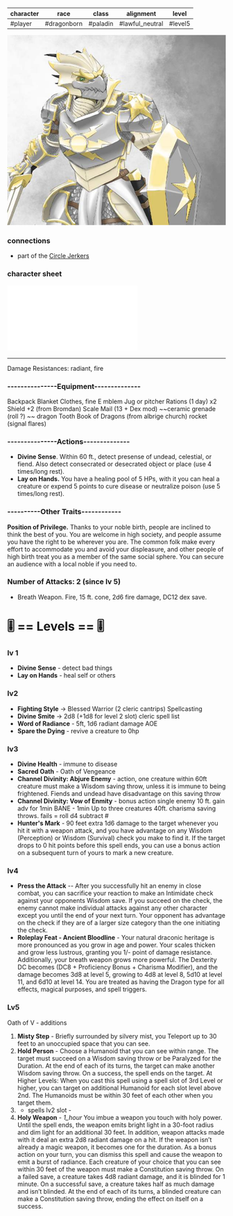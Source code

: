 | character | race        | class    | alignment       | level   |
| --------- | ----------- | -------- | --------------- | ------- |
| #player   | #dragonborn | #paladin | #lawful_neutral | #level5 |

![lucas-pic-v1](_attachments/lucas-pic-v1.jpg)   
### connections
- part of the [Circle Jerkers](Matter%20Campaign📁/Clans⚔/Circle%20Jerkers.md)

### character sheet
![Lucas_Laurde--Dragonborn_Paladin--Lv_5](_attachments/Lucas_Laurde--Dragonborn_Paladin--Lv_5.pdf)

---

Damage Resistances: radiant, fire

### ---------------Equipment-------------- 
Backpack 
Blanket 
Clothes, fine E
mblem Jug or pitcher 
Rations (1 day) x2 
Shield +2 (from Bromdan) 
Scale Mail (13 + Dex mod) 
~~ceramic grenade (roll ?) ~~
dragon Tooth Book of Dragons (from albrige church) 
rocket (signal flares)
### ---------------Actions-------------- 
- **Divine Sense**. Within 60 ft., detect presense of undead, celestial, or fiend. Also detect consecrated or desecrated object or place (use 4 times/long rest).
- **Lay on Hands.** You have a healing pool of 5 HPs, with it you can heal a creature or expend 5 points to cure disease or neutralize poison (use 5 times/long rest).

### ----------Other Traits------------ 
**Position of Privilege.** Thanks to your noble birth, people are inclined to think the best of you. You are welcome in high society, and people assume you have the right to be wherever you are. The common folk make every effort to accommodate you and avoid your displeasure, and other people of high birth treat you as a member of the same social sphere. You can secure an audience with a local noble if you need to.

### Number of Attacks: 2 (since lv 5) 
- Breath Weapon. Fire, 15 ft. cone, 2d6 fire damage, DC12 dex save.


# 🎚 == Levels == 🎚
### lv 1
- **Divine Sense** - detect bad things 
- **Lay on Hands** - heal self or others

### lv2 
- **Fighting Style** -> Blessed Warrior (2 cleric cantrips) Spellcasting 
- **Divine Smite** -> 2d8 (+1d8 for level 2 slot)
cleric spell list 
- **Word of Radiance** - 5ft, 1d6 radiant damage AOE 
- **Spare the Dying** - revive a creature to 0hp

### lv3 
- **Divine Health** - immune to disease 
- **Sacred Oath** - Oath of Vengeance 
- **Channel Divinity: Abjure Enemy** - action, one creature within 60ft creature must make a Wisdom saving throw, unless it is immune to being frightened. Fiends and undead have disadvantage on this saving throw 
- **Channel Divinity: Vow of Enmity** - bonus action single enemy 10 ft. gain adv for 1min BANE - 1min Up to three creatures 40ft. charisma saving throws. fails = roll d4 subtract # 
- **Hunter's Mark** - 90 feet extra 1d6 damage to the target whenever you hit it with a weapon attack, and you have advantage on any Wisdom (Perception) or Wisdom (Survival) check you make to find it. If the target drops to 0 hit points before this spell ends, you can use a bonus action on a subsequent turn of yours to mark a new creature.

### lv4
* **Press the Attack** -- After you successfully hit an enemy in close combat, you can sacrifice your reaction to make an Intimidate check against your opponents Wisdom save. If you succeed on the check, the enemy cannot make individual attacks against any other character except you until the end of your next turn. Your opponent has advantage on the check if they are of a larger size category than the one initiating the check.
* **Roleplay Feat - Ancient Bloodline** - Your natural draconic heritage is more pronounced as you grow in age and power. Your scales thicken and grow less lustrous, granting you 1/- point of damage resistance. Additionally, your breath weapon grows more powerful. The Dexterity DC becomes (DC8 + Proficiency Bonus + Charisma Modifier), and the damage becomes 3d8 at level 5, growing to 4d8 at level 8, 5d10 at level 11, and 6d10 at level 14. You are treated as having the Dragon type for all effects, magical purposes, and spell triggers.

###  Lv5 
 Oath of V - additions
 1. **Misty Step** - Briefly surrounded by silvery mist, you Teleport up to 30 feet to an unoccupied space that you can see. 
 2. **Hold Person** - Choose a Humanoid that you can see within range. The target must succeed on a Wisdom saving throw or be Paralyzed for the Duration. At the end of each of its turns, the target can make another Wisdom saving throw. On a success, the spell ends on the target. At Higher Levels: When you cast this spell using a spell slot of 3rd Level or higher, you can target on additional Humanoid for each slot level above 2nd. The Humanoids must be within 30 feet of each other when you target them.
 3. - spells lv2 slot - 
 4. **Holy Weapon** - _1_hour_ You imbue a weapon you touch with holy power. Until the spell ends, the weapon emits bright light in a 30-foot radius and dim light for an additional 30 feet. In addition, weapon attacks made with it deal an extra 2d8 radiant damage on a hit. If the weapon isn’t already a magic weapon, it becomes one for the duration. As a bonus action on your turn, you can dismiss this spell and cause the weapon to emit a burst of radiance. Each creature of your choice that you can see within 30 feet of the weapon must make a Constitution saving throw. On a failed save, a creature takes 4d8 radiant damage, and it is blinded for 1 minute. On a successful save, a creature takes half as much damage and isn’t blinded. At the end of each of its turns, a blinded creature can make a Constitution saving throw, ending the effect on itself on a success.